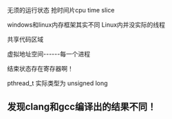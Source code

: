 无须的运行状态 抢时间片cpu time slice

windows和linux内存框架其实不同 Linux内并没实际的线程

共享代码区域

虚拟地址空间------每一个进程

结束状态存在寄存器啊！

pthread_t  	实际类型为	unsigned long

## 发现clang和gcc编译出的结果不同！



























